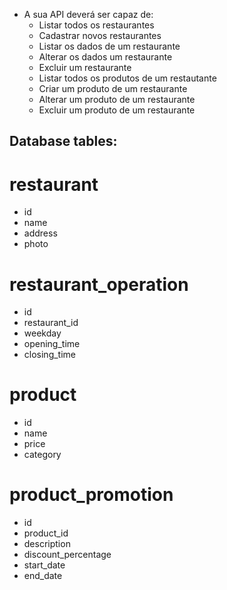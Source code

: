 - A sua API deverá ser capaz de:
    - Listar todos os restaurantes
    - Cadastrar novos restaurantes
    - Listar os dados de um restaurante
    - Alterar os dados um restaurante
    - Excluir um restaurante
    - Listar todos os produtos de um restautante
    - Criar um produto de um restaurante
    - Alterar um produto de um restaurante
    - Excluir um produto de um restaurante

## Database tables:

# restaurant
- id
- name
- address
- photo

# restaurant_operation
- id
- restaurant_id
- weekday
- opening_time
- closing_time

# product
- id
- name
- price
- category

# product_promotion
- id
- product_id
- description
- discount_percentage
- start_date
- end_date

